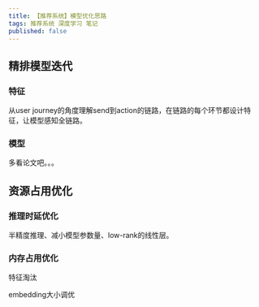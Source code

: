 ```yaml
---
title: 【推荐系统】模型优化思路
tags: 推荐系统 深度学习 笔记
published: false
---
```





## 精排模型迭代

### 特征
从user journey的角度理解send到action的链路，在链路的每个环节都设计特征，让模型感知全链路。

### 模型
多看论文吧。。。



## 资源占用优化

### 推理时延优化

半精度推理、减小模型参数量、low-rank的线性层。


### 内存占用优化

特征淘汰

embedding大小调优



